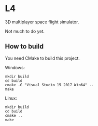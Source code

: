 # L4
3D multiplayer space flight simulator.

Not much to do yet.

## How to build
You need CMake to build this project.

Windows:

    mkdir build
    cd build
    cmake -G "Visual Studio 15 2017 Win64" ..
    make
  
Linux:

    mkdir build
    cd build
    cmake ..
    make
